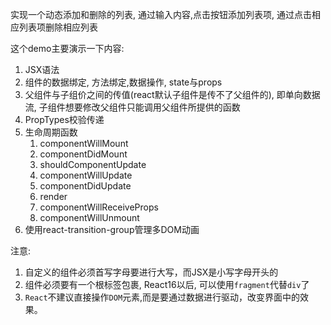 实现一个动态添加和删除的列表, 通过输入内容,点击按钮添加列表项, 通过点击相应列表项删除相应列表

这个demo主要演示一下内容: 
1. JSX语法
2. 组件的数据绑定, 方法绑定,数据操作, state与props
5. 父组件与子组价之间的传值(react默认子组件是传不了父组件的), 即单向数据流, 子组件想要修改父组件只能调用父组件所提供的函数
7. PropTypes校验传递
8. 生命周期函数
   1. componentWillMount
   2. componentDidMount
   3. shouldComponentUpdate
   4. componentWillUpdate
   5. componentDidUpdate
   6. render
   7. componentWillReceiveProps
   8. componentWillUnmount
9.  使用react-transition-group管理多DOM动画

注意:
1. 自定义的组件必须首写字母要进行大写，而JSX是小写字母开头的
2. 组件必须要有一个根标签包裹,  React16以后, 可以使用`fragment`代替`div`了
3. `React`不建议直接操作`DOM`元素,而是要通过数据进行驱动，改变界面中的效果。
